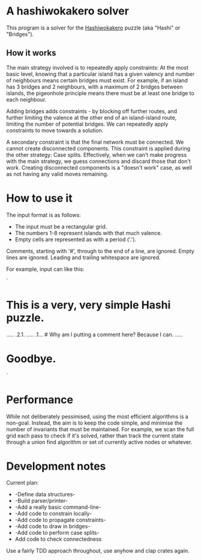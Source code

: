 # A hashiwokakero solver

This program is a solver for the
[Hashiwokakero](https://en.wikipedia.org/wiki/Hashiwokakero) puzzle
(aka "Hashi" or "Bridges").

## How it works

The main strategy involved is to repeatedly apply constraints: At the
most basic level, knowing that a particular island has a given valency
and number of neighbours means certain bridges must exist. For
example, if an island has 3 bridges and 2 neighbours, with a maximum
of 2 bridges between islands, the pigeonhole principle means there
must be at least one bridge to each neighbour.

Adding bridges adds constraints - by blocking off further routes, and
further limiting the valence at the other end of an island-island
route, limiting the number of potential bridges. We can repeatedly
apply constraints to move towards a solution.

A secondary constraint is that the final network must be connected. We
cannot create disconnected components. This constraint is applied
during the other strategy: Case splits. Effectively, when we can't
make progress with the main strategy, we guess connections and discard
those that don't work. Creating disconnected components is a "doesn't
work" case, as well as not having any valid moves remaining.

# How to use it

The input format is as follows:

 * The input must be a rectangular grid.
 * The numbers 1-8 represent islands with that much valence.
 * Empty cells are represented as with a period ('.').

Comments, starting with '#', through to the end of a line, are
ignored. Empty lines are ignored. Leading and trailing whitespace are
ignored.

For example, input can like this:

`
# This is a very, very simple Hashi puzzle.

   .....
   .2.1.
   .....
   .1... # Why am I putting a comment here? Because I can.
   .....

# Goodbye.
`

# Performance

While not deliberately pessimised, using the most efficient algorithms
is a non-goal. Instead, the aim is to keep the code simple, and
minimise the number of invariants that must be maintained. For
example, we scan the full grid each pass to check if it's solved,
rather than track the current state through a union find algorithm or
set of currently active nodes or whatever.

# Development notes

Current plan:

 * -Define data structures-
 * -Build parser/printer-
 * -Add a really basic command-line-
 * -Add code to constrain locally-
 * -Add code to propagate constraints-
 * -Add code to draw in bridges-
 * -Add code to perform case splits-
 * Add code to check connectedness

Use a fairly TDD approach throughout, use anyhow and clap crates again.
